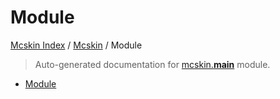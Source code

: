 # Module

[Mcskin Index](../README.md#mcskin-index) /
[Mcskin](./index.md#mcskin) /
Module

> Auto-generated documentation for [mcskin.__main__](../../../mcskin/__main__.py) module.

- [Module](#module)
